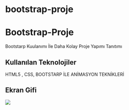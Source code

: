 # bootstrap-proje

<h1> Bootstrap-Proje</h1>

Bootstarp Kuulanımı İle Daha Kolay Proje Yapımı Tanıtımı


<h2> Kullanılan Teknolojiler</h2>

HTML5 , CSS, BOOTSTARP İLE ANİMASYON TEKNİKLERİ

<h2> Ekran Gifi</h2>

![](ekran.gif)

